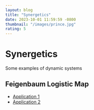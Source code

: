 ```yaml
---
layout: blog
title: "Synergetics"
date: 2023-10-01 11:59:59 -0800
thumbnail: "/images/prince.jpg"
rating: 5
---
```


# Synergetics

Some examples of dynamic systems

## Feigenbaum Logistic Map

- [Application 1](https://spolischook.shinyapps.io/logisticmap/)
- [Application 2](https://spolischook.shinyapps.io/qmap/)

